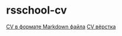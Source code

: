 # rsschool-cv
[CV в формате Markdown файла](https://jasmine-green-tea.github.io/rsschool-cv/cv)
[CV вёрстка](https://jasmine-green-tea.github.io/rsschool-cv/)
